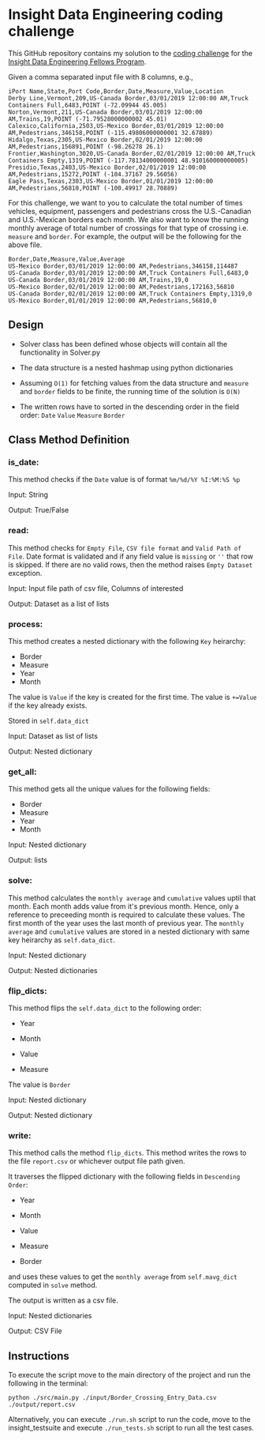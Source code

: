 # Insight Data Engineering coding challenge
This GitHub repository contains my solution to the [coding challenge](https://github.com/InsightDataScience/border-crossing-analysis) for the [Insight Data Engineering Fellows Program](https://www.insightdataengineering.com/).

Given a comma separated input file with 8 columns, e.g.,

```
iPort Name,State,Port Code,Border,Date,Measure,Value,Location
Derby Line,Vermont,209,US-Canada Border,03/01/2019 12:00:00 AM,Truck Containers Full,6483,POINT (-72.09944 45.005)
Norton,Vermont,211,US-Canada Border,03/01/2019 12:00:00 AM,Trains,19,POINT (-71.79528000000002 45.01)
Calexico,California,2503,US-Mexico Border,03/01/2019 12:00:00 AM,Pedestrians,346158,POINT (-115.49806000000001 32.67889)
Hidalgo,Texas,2305,US-Mexico Border,02/01/2019 12:00:00 AM,Pedestrians,156891,POINT (-98.26278 26.1)
Frontier,Washington,3020,US-Canada Border,02/01/2019 12:00:00 AM,Truck Containers Empty,1319,POINT (-117.78134000000001 48.910160000000005)
Presidio,Texas,2403,US-Mexico Border,02/01/2019 12:00:00 AM,Pedestrians,15272,POINT (-104.37167 29.56056)
Eagle Pass,Texas,2303,US-Mexico Border,01/01/2019 12:00:00 AM,Pedestrians,56810,POINT (-100.49917 28.70889)
```
For this challenge, we want to you to calculate the total number of times vehicles, equipment, passengers and pedestrians cross the U.S.-Canadian and U.S.-Mexican borders each month. We also want to know the running monthly average of total number of crossings for that type of crossing i.e. `measure` and `border`. For example, the output will be the following for the above file.
```
Border,Date,Measure,Value,Average
US-Mexico Border,03/01/2019 12:00:00 AM,Pedestrians,346158,114487
US-Canada Border,03/01/2019 12:00:00 AM,Truck Containers Full,6483,0
US-Canada Border,03/01/2019 12:00:00 AM,Trains,19,0
US-Mexico Border,02/01/2019 12:00:00 AM,Pedestrians,172163,56810
US-Canada Border,02/01/2019 12:00:00 AM,Truck Containers Empty,1319,0
US-Mexico Border,01/01/2019 12:00:00 AM,Pedestrians,56810,0
```
## Design

* Solver class has been defined whose objects will contain all the functionality in Solver.py

* The data structure is a nested hashmap using python dictionaries

* Assuming `O(1)` for fetching values from the data structure and `measure` and `border` fields to be finite, the running time of the solution is `O(N)`

* The written rows have to sorted in the descending order in the field order: `Date` `Value` `Measure` `Border`

## Class Method Definition

### is_date:

This method checks if the `Date` value is of format `%m/%d/%Y %I:%M:%S %p`

Input: String

Output: True/False

### read:

This method checks for `Empty File`, `CSV file format` and `Valid Path of File`.
Date format is validated and if any field value is `missing` or `''` that row is skipped.
If there are no valid rows, then the method raises `Empty Dataset` exception.

Input: Input file path of csv file, Columns of interested

Output: Dataset as a list of lists

### process:

This method creates a nested dictionary with the following `Key` heirarchy:
* Border
* Measure
* Year
* Month

The value is `Value` if the key is created for the first time.
The value is `+=Value` if the key already exists.

Stored in `self.data_dict`

Input: Dataset as list of lists

Output: Nested dictionary

### get_all:

This method gets all the unique values for the following fields:
* Border
* Measure
* Year
* Month

Input: Nested dictionary

Output: lists

### solve:

This method calculates the `monthly average` and `cumulative` values uptil that month. 
Each month adds value from it's previous month.
Hence, only a reference to preceeding month is required to calculate these values.
The first month of the year uses the last month of previous year.
The `monthly average` and `cumulative` values are stored in a nested dictionary with same key heirarchy as `self.data_dict`.

Input: Nested dictionary

Output: Nested dictionaries

### flip_dicts:

This method flips the `self.data_dict` to the following order:

* Year 

* Month

* Value

* Measure

The value is `Border`

Input: Nested dictionary

Output: Nested dictionary

### write:

This method calls the method `flip_dicts`.
This method writes the rows to the file `report.csv` or whichever output file path given.

It traverses the flipped dictionary with the following fields in `Descending Order`:

* Year
 
* Month 

* Value 

* Measure 

* Border

and uses these values to get the `monthly average` from `self.mavg_dict` computed in `solve` method.

The output is written as a csv file.

Input: Nested dictionaries

Output: CSV File

## Instructions
To execute the script move to the main directory of the project and run the following in the terminal:

```
python ./src/main.py ./input/Border_Crossing_Entry_Data.csv ./output/report.csv
```

Alternatively, you can execute `./run.sh` script to run the code, move to the insight_testsuite and execute `./run_tests.sh` script to run all the test cases.